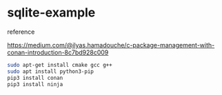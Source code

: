 # sqlite-example

reference

https://medium.com/@ilyas.hamadouche/c-package-management-with-conan-introduction-8c7bd928c009

```bash
sudo apt-get install cmake gcc g++
sudo apt install python3-pip
pip3 install conan
pip3 install ninja
```
